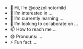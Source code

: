 - 👋 Hi, I’m @cozzolinotorhild
- 👀 I’m interested in ...
- 🌱 I’m currently learning ...
- 💞️ I’m looking to collaborate on ...
- 📫 How to reach me ...
- 😄 Pronouns: ...
- ⚡ Fun fact: ...

<!---
cozzolinotorhild/cozzolinotorhild is a ✨ special ✨ repository because its `README.md` (this file) appears on your GitHub profile.
You can click the Preview link to take a look at your changes.
--->
